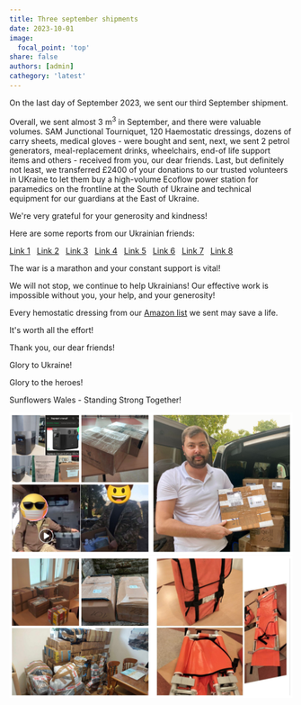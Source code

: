 ```yaml
---
title: Three september shipments
date: 2023-10-01
image:
  focal_point: 'top'
share: false
authors: [admin]
cathegory: 'latest'
---
```


On the last day of September 2023, we sent our third September shipment.

<!--more-->

Overall, we sent almost  3 m<sup>3</sup> in September, and there were valuable volumes. SAM Junctional Tourniquet, 120 Haemostatic dressings, dozens of carry sheets, medical gloves - were bought and sent, next, we sent 2 petrol generators, meal-replacement drinks, wheelchairs, end-of life support items and others - received from you, our dear friends. Last, but definitely not least, 
we transferred £2400 of your donations to our trusted volunteers in UKraine to let them buy a high-volume Ecoflow power station for paramedics on the frontline at the South of Ukraine and technical equipment for our guardians at the East of Ukraine.

We're very grateful for your generosity and kindness!

Here are some reports from our Ukrainian friends:

<a href="https://www.facebook.com/pavlo.fedaka/posts/pfbid0Vw8iBgLbte6J7Ee5omn2FxXFAN3ndAjP72NFqBsm4z8rfFNoyru2cGr22eGPKC9Kl" target="_blank">Link 1</a>&nbsp;&nbsp;
<a href="https://www.facebook.com/luda.barsyk/posts/pfbid0F9wgYwRZ7pQMDkYRV9SbGVRuwpzZAB4BtevnSCUhoun2eVWmtrAUtBZ2yfvRzgTzl" target="_blank">Link 2</a>&nbsp;&nbsp;
<a href="https://www.facebook.com/luda.barsyk/posts/pfbid08jRmoe2JT1tbjS8NxQ6PKXf436hR29P72Z7quQ79RbzmTagtKTTXvTE1VvK7Mv4Sl" target="_blank">Link 3</a>&nbsp;&nbsp;
<a href="https://www.facebook.com/luda.barsyk/posts/pfbid02rE69mNaVf2Djvp8MKBQkRC4DkC7zJYSuoUev52mQ4dChon3dGSQmdujWSv8Qp5m4l" target="_blank">Link 4</a>&nbsp;&nbsp;
<a href="https://www.facebook.com/luda.barsyk/posts/pfbid0jkJJST5GQeU6YrNvAA1vBz1F3LHVUWYPCbqDHqCFsYgV1ZqxL8XcsKPZPf6RZ5aQl" target="_blank">Link 5</a>&nbsp;&nbsp;
<a href="https://www.facebook.com/luda.barsyk/posts/pfbid0rZrhXH5s88BYzM4oNRvyxzohjnBbxFPovHPyVPE3Ar9Ckk3HW5UJP9M7sTtX5dsul" target="_blank">Link 6</a>&nbsp;&nbsp;
<a href="https://www.facebook.com/oleksandr.korkoil/posts/pfbid02kgFJe7NfkaRkMtPiy2g71gdF8iGQdG7SiDmBmRsPQcn4yovftNkhBHuB4Tr3Xi26l" target="_blank">Link 7</a>&nbsp;&nbsp;
<a href="https://www.facebook.com/luda.barsyk/posts/pfbid02oum8MKtobxg8kUna7PdDyUocvQx7KKhKkhtxH6LyJ8SRmtKh3PFqGHw861YeH4gDl" target="_blank">Link 8</a>

The war is a marathon and your constant support is vital!

We will not stop, we continue to help Ukrainians! Our effective work is impossible without you, your help, and your generosity! 

Every hemostatic dressing from our <a href="https://amzn.to/3DeSWrn" target="_blank">Amazon list</a> we sent may save a life. 

It's worth all the effort!

Thank you, our dear friends!

Glory to Ukraine!

Glory to the heroes!

Sunflowers Wales - Standing Strong Together!


<div style="margin-top: 0;"><img src="sept-1.jpg" alt="sept-Shipment1" width="50%" style="display: inline; margin-top: 0;"/><img src="sept-2.jpg" alt="sept-Shipment2" width="50%" style="display: inline; margin-top: 0;"/></div> 

<div style="margin-top: 0;"><img src="sept-3.jpg" alt="sept-Shipment3" width="50%" style="display: inline; margin-top: 0;"/><img src="sept-4.jpg" alt="sept-Shipment4" width="50%" style="display: inline; margin-top: 0;"/></div> 


